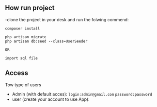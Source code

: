 ## How run project

-clone the project in your desk and run the folwing commend:

```
composer install

```

```
php artisan migrate
php artisan db:seed --class=UserSeeder

OR

import sql file

```

## Access

Tow type of users

-   Admin (with default acces):
    `login:admin@gmail.com`
    `password:password`
-   user (create your account to use App):
